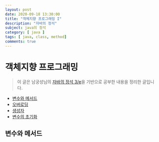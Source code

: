 ```yaml
---
layout: post
date: 2020-09-18 13:30:00
title: "객체지향 프로그래밍 I"
description: "자바의 정석"
subject: java의 정석
category: [ java ]
tags: [ java, class, method]
comments: true
---
```


# 객체지향 프로그래밍

> 이 글은 남궁성님의 [자바의 정석 3/e](http://www.kyobobook.co.kr/product/detailViewKor.laf?mallGb=KOR&ejkGb=KOR&barcode=9788994492032)을 기반으로 공부한 내용을 정리한 글입니다.

+ [변수와 메서드](#변수와-메서드)
+ [오버로딩](#오버로딩)
+ [생성자](#생성자)
+ [변수의 초기화](#변수의-초기화)

## 변수와 메서드

### 
